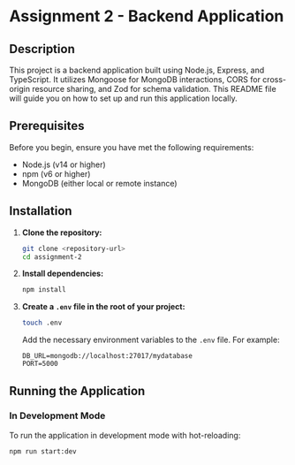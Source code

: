 # Assignment 2 - Backend Application

## Description

This project is a backend application built using Node.js, Express, and TypeScript. It utilizes Mongoose for MongoDB interactions, CORS for cross-origin resource sharing, and Zod for schema validation. This README file will guide you on how to set up and run this application locally.

## Prerequisites

Before you begin, ensure you have met the following requirements:
- Node.js (v14 or higher)
- npm (v6 or higher)
- MongoDB (either local or remote instance)

## Installation

1. **Clone the repository:**
    ```bash
    git clone <repository-url>
    cd assignment-2
    ```

2. **Install dependencies:**
    ```bash
    npm install
    ```

3. **Create a `.env` file in the root of your project:**
    ```bash
    touch .env
    ```
    Add the necessary environment variables to the `.env` file. For example:
    ```env
    DB_URL=mongodb://localhost:27017/mydatabase
    PORT=5000
    ```

## Running the Application

### In Development Mode

To run the application in development mode with hot-reloading:

```bash
npm run start:dev
